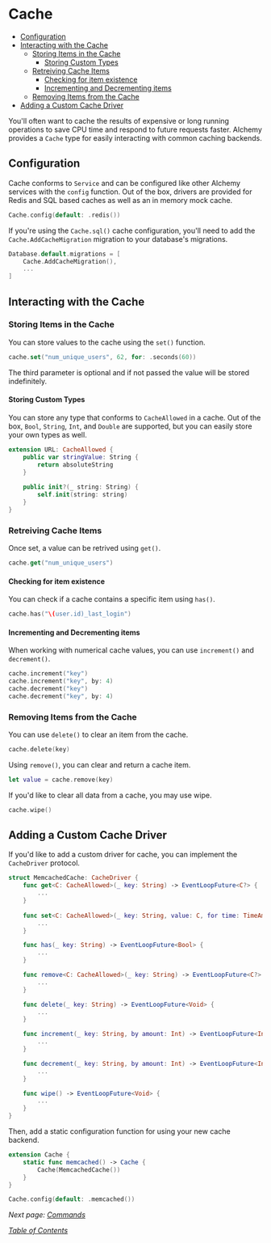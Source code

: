 # Cache

- [Configuration](#configuration)
- [Interacting with the Cache](#interacting-with-the-cache)
  * [Storing Items in the Cache](#storing-items-in-the-cache)
    + [Storing Custom Types](#storing-custom-types)
  * [Retreiving Cache Items](#retreiving-cache-items)
    + [Checking for item existence](#checking-for-item-existence)
    + [Incrementing and Decrementing items](#incrementing-and-decrementing-items)
  * [Removing Items from the Cache](#removing-items-from-the-cache)
- [Adding a Custom Cache Driver](#adding-a-custom-cache-driver)

You'll often want to cache the results of expensive or long running operations to save CPU time and respond to future requests faster. Alchemy provides a `Cache` type for easily interacting with common caching backends.

## Configuration

Cache conforms to `Service` and can be configured like other Alchemy services with the `config` function. Out of the box, drivers are provided for Redis and SQL based caches as well as an in memory mock cache.

```swift
Cache.config(default: .redis())
```

If you're using the `Cache.sql()` cache configuration, you'll need to add the `Cache.AddCacheMigration` migration to your database's migrations.

```swift
Database.default.migrations = [
    Cache.AddCacheMigration(),
    ...
]
```

## Interacting with the Cache

### Storing Items in the Cache

You can store values to the cache using the `set()` function.

```swift
cache.set("num_unique_users", 62, for: .seconds(60))
```

The third parameter is optional and if not passed the value will be stored indefinitely.

#### Storing Custom Types

You can store any type that conforms to `CacheAllowed` in a cache. Out of the box, `Bool`, `String`, `Int`, and `Double` are supported, but you can easily store your own types as well.

```swift
extension URL: CacheAllowed {
    public var stringValue: String {
        return absoluteString
    }
    
    public init?(_ string: String) {
        self.init(string: string)
    }
}
```

### Retreiving Cache Items

Once set, a value can be retrived using `get()`.

```swift
cache.get("num_unique_users")
```

#### Checking for item existence

You can check if a cache contains a specific item using `has()`.

```swift
cache.has("\(user.id)_last_login")
```

#### Incrementing and Decrementing items

When working with numerical cache values, you can use `increment()` and `decrement()`.

```swift
cache.increment("key")
cache.increment("key", by: 4)
cache.decrement("key")
cache.decrement("key", by: 4)
```

### Removing Items from the Cache

You can use `delete()` to clear an item from the cache.

```swift
cache.delete(key)
```

Using `remove()`, you can clear and return a cache item.

```swift
let value = cache.remove(key)
```

If you'd like to clear all data from a cache, you may use wipe.

```swift
cache.wipe()
```

## Adding a Custom Cache Driver

If you'd like to add a custom driver for cache, you can implement the `CacheDriver` protocol.

```swift
struct MemcachedCache: CacheDriver {
    func get<C: CacheAllowed>(_ key: String) -> EventLoopFuture<C?> {
        ...
    }
    
    func set<C: CacheAllowed>(_ key: String, value: C, for time: TimeAmount?) -> EventLoopFuture<Void> {
        ...
    }

    func has(_ key: String) -> EventLoopFuture<Bool> {
        ...
    }

    func remove<C: CacheAllowed>(_ key: String) -> EventLoopFuture<C?> {
        ...
    }

    func delete(_ key: String) -> EventLoopFuture<Void> {
        ...
    }

    func increment(_ key: String, by amount: Int) -> EventLoopFuture<Int> {
        ...
    }

    func decrement(_ key: String, by amount: Int) -> EventLoopFuture<Int> {
        ...
    }

    func wipe() -> EventLoopFuture<Void> {
        ...
    }
}
```

Then, add a static configuration function for using your new cache backend.

```swift
extension Cache {
    static func memcached() -> Cache {
        Cache(MemcachedCache())
    }
}

Cache.config(default: .memcached())
```

_Next page: [Commands](13_Commands.md)_

_[Table of Contents](/Docs#docs)_